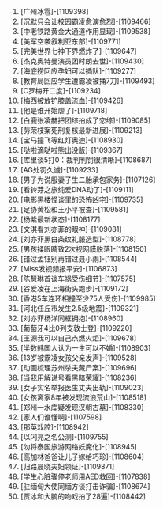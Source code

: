 
1. [广州冰雹]-[1109398]
1. [沉默只会让校园霸凌愈演愈烈]-[1109466]
1. [中老铁路黄金大通道作用显现]-[1109538]
1. [美军空袭叙利亚东部]-[1109771]
1. [完美世界七神下界燃炸了]-[1109647]
1. [杰克奥特曼演员团时朗去世]-[1109430]
1. [海底捞回应孕妇可以插队]-[1109277]
1. [教育局回应学生遭霸凌被捅7刀]-[1109493]
1. [C罗梅开二度]-[1109234]
1. [梅西被放铲膝盖流血]-[1109426]
1. [他是谁开始虐了]-[1109718]
1. [白鹿张凌赫把团综拍成了恋综]-[1109085]
1. [劳荣枝案死刑复核最新进展]-[1109213]
1. [宝马撞飞等红灯奥迪]-[1108930]
1. [哒啦滴哒啦熊出没版]-[1109367]
1. [库里谈5打0：裁判判罚很清晰]-[1108687]
1. [AG处罚久诚]-[1109233]
1. [男子为说服妻子生二胎承包家务]-[1107126]
1. [看铃芽之旅纯爱DNA动了]-[1109111]
1. [电影黑楼怪谈里的恐怖凶宅]-[1109735]
1. [足协黄松和王小平被查]-[1109581]
1. [杨紫最新状态]-[1108177]
1. [文淇看刘亦菲的眼神]-[1109081]
1. [刘亦菲黑白条纹礼服造型]-[1108778]
1. [男孩揉眼睛致2次视网膜脱落]-[1108150]
1. [错过孟钰别再错过聂小雨]-[1108544]
1. [Miss发视频报平安]-[1106873]
1. [陈慧琳首谈车祸受伤细节]-[1107575]
1. [谷爱凌在上海街头跑步]-[1109172]
1. [香港5车连环相撞至少75人受伤]-[1109985]
1. [河北任丘市发生2.5级地震]-[1109321]
1. [刘亦菲杨洋同框拥抱]-[1108960]
1. [葡萄牙4比0列支敦士登]-[1109220]
1. [王源我可以自己点燃火炬]-[1109678]
1. [半数韩国人认为一生可以不婚]-[1108903]
1. [13岁被霸凌女孩父亲发声]-[1109528]
1. [动画梳理苏州杀夫藏尸案]-[1109696]
1. [当我用解说号看黑暗荣耀]-[1108236]
1. [女子实名举报医生丈夫出轨]-[1109023]
1. [女孩离家8年被发现流浪荒山]-[1108518]
1. [郑州一水库疑发现汉朝古墓]-[1108330]
1. [家人们谁懂啊]-[1107598]
1. [那英戏腔]-[1108942]
1. [以闪亮之名公测]-[1109755]
1. [勿将泰国旅游网络妖魔化]-[1108945]
1. [高加林爸爸让儿子嫁给巧珍]-[1108604]
1. [归路晨晓夫妇领证]-[1109871]
1. [学生心脏骤停老师用AED救回]-[1107838]
1. [驻缅甸大使同缅方谈打击诈骗]-[1108674]
1. [贾冰和大鹏的吻戏拍了28遍]-[1108442]